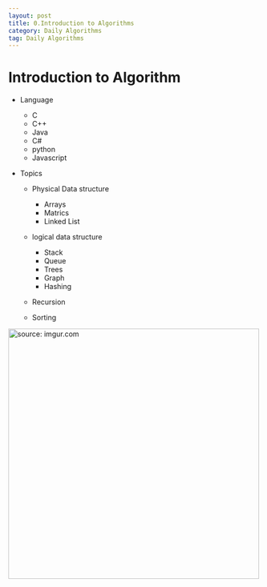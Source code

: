 ```yaml
---
layout: post
title: 0.Introduction to Algorithms
category: Daily Algorithms
tag: Daily Algorithms
---
```


# Introduction to Algorithm
- Language
  - C
  - C++
  - Java
  - C#
  - python
  - Javascript

- Topics
  - Physical Data structure
    - Arrays
    - Matrics
    - Linked List

  - logical data structure
    - Stack
    - Queue
    - Trees
    - Graph
    - Hashing

  - Recursion
  - Sorting

<a href="https://postimg.cc/T5qtwsJg"><img src="https://i.postimg.cc/BbRkh98Y/Capture.jpg" width="500px" title="source: imgur.com" /><a>
